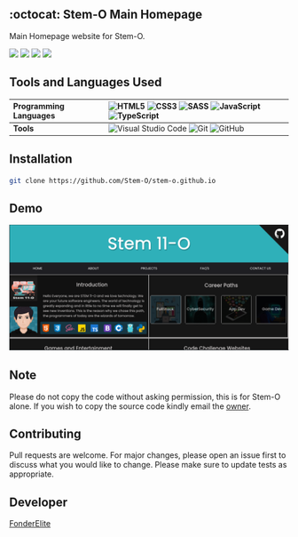 ## :octocat: Stem-O Main Homepage

Main Homepage website for Stem-O.

 <p align="left">
<img src="https://img.shields.io/badge/Website-StemO-blue" />
  <img src="https://img.shields.io/badge/Focus-WebDevlopment-brightgreen" />
  <img src="https://img.shields.io/badge/Origin-Philippines-success" />
  <img src="https://img.shields.io/badge/CodeEditor-VisualStudio%20%26%20-brightgreen" />
</p>

## Tools and Languages Used

| **Programming Languages** | ![HTML5](https://img.shields.io/badge/html5-%23E34F26.svg?style=for-the-badge&logo=html5&logoColor=white) ![CSS3](https://img.shields.io/badge/css3-%231572B6.svg?style=for-the-badge&logo=css3&logoColor=white)	![SASS](https://img.shields.io/badge/SASS-hotpink.svg?style=for-the-badge&logo=SASS&logoColor=white) ![JavaScript](https://img.shields.io/badge/javascript-%23323330.svg?style=for-the-badge&logo=javascript&logoColor=%23F7DF1E) ![TypeScript](https://img.shields.io/badge/typescript-%23007ACC.svg?style=for-the-badge&logo=typescript&logoColor=white)  | 
:--- | :---
| **Tools** | ![Visual Studio Code](https://img.shields.io/badge/Visual%20Studio%20Code-0078d7.svg?style=for-the-badge&logo=visual-studio-code&logoColor=white)  ![Git](https://img.shields.io/badge/git-%23F05033.svg?style=for-the-badge&logo=git&logoColor=white) ![GitHub](https://img.shields.io/badge/github-%23121011.svg?style=for-the-badge&logo=github&logoColor=white) |

## Installation
```bash
git clone https://github.com/Stem-O/stem-o.github.io
```
## Demo
<img src="stemo-demo.png">

## Note
<p>
  Please do not copy the code without asking permission, this is for Stem-O alone. If you wish to copy
  the source code kindly email the <a href="mailto:s1170294@usls.edu.ph">owner</a>.
  </p>

## Contributing
<p>
Pull requests are welcome. For major changes, please open an issue first to discuss what you would like to change.
Please make sure to update tests as appropriate.
  </p>

## Developer
[FonderElite](https://github.com/fonderelite)
